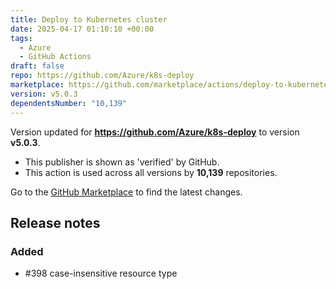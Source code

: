 ```yaml
---
title: Deploy to Kubernetes cluster
date: 2025-04-17 01:10:10 +00:00
tags:
  - Azure
  - GitHub Actions
draft: false
repo: https://github.com/Azure/k8s-deploy
marketplace: https://github.com/marketplace/actions/deploy-to-kubernetes-cluster
version: v5.0.3
dependentsNumber: "10,139"
---
```



Version updated for **https://github.com/Azure/k8s-deploy** to version **v5.0.3**.
- This publisher is shown as 'verified' by GitHub.
- This action is used across all versions by **10,139** repositories.

Go to the [GitHub Marketplace](https://github.com/marketplace/actions/deploy-to-kubernetes-cluster) to find the latest changes.

## Release notes

### Added

- #398 case-insensitive resource type
